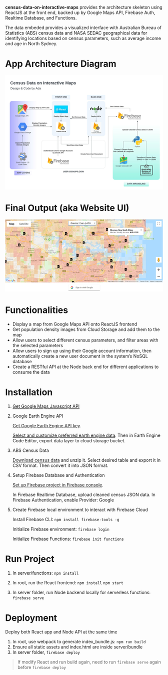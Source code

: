 **census-data-on-interactive-maps** provides the architecture skeleton using ReactJS at the front end, backed up by Google Maps API, Firebase Auth, Realtime Database, and Functions. 

The data embeded provides a visualized interface with Australian Bureau of Statistics (ABS) census data and NASA SEDAC geographical data for identifying locations based on census parameters, such as average income and age in North Sydney.

# App Architecture Diagram
![architecture-census-data-on-interactive-maps](images/architecture-census-data-on-interactive-maps.jpeg)

# Final Output (aka Website UI)
![homepage-census-data-on-interactive-maps](images/homepage-census-data-on-interactive-maps.jpg)

# Functionalities
* Display a map from Google Maps API onto ReactJS frontend
* Get population density images from Cloud Storage and add them to the map
* Allow users to select different census parameters, and filter areas with the selected parameters
* Allow users to sign up using their Google account information, then automatically create a new user document in the system’s NoSQL database
* Create a RESTful API at the Node back end for different applications to consume the data

# Installation
1. [Get Google Maps Javascript API](https://developers.google.com/maps/documentation/javascript/get-api-key)

2. Google Earth Engine API

   [Get Google Earth Engine API key](https://developers.google.com/earth-engine/).

   [Select and customize preferred earth engine data](https://developers.google.com/earth-engine/datasets/catalog/CIESIN_GPWv4_population-count). Then in Earth Engine Code Editor, export data layer to cloud storage bucket.

3. ABS Census Data

   [Download census data](https://datapacks.censusdata.abs.gov.au/geopackages/) and unzip it. Select desired table and export it in CSV format. Then convert it into JSON format.


4. Setup Firebase Database and Authentication

   [Set up Firebase project in Firebase console](https://firebase.google.com/docs/web/setup).

   In Firebase Realtime Database, upload cleaned census JSON data.
   In Firebase Authentication, enable Provider: Google

5. Create Firebase local environment to interact with Firebase Cloud

   Install Firebase CLI: `npm install firebase-tools -g`

   Initialize Firebase environment: `firebase login`

   Initialize Firebase Functions: `firebase init functions`

# Run Project
1. In server/functions: `npm install`

2. In root, run the React frontend: 
`npm install`
`npm start`

3. In server folder, run Node backend locally for serverless functions: `firebase serve`

# Deployment
Deploy both React app and Node API at the same time

1. In root, use webpack to generate index_bundle.js: `npm run build`
2. Ensure all static assets and index.html are inside server/bundle
3. In server folder, `firebase deploy`

> If modify React and run build again, need to run `firebase serve` again before `firebase deploy`
